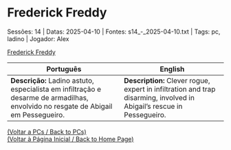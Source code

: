 
# Frederick Freddy

Sessões: 14 | Datas: 2025-04-10 | Fontes: s14_-_2025-04-10.txt | Tags: pc, ladino | Jogador: Alex

[Frederick Freddy](frederick_freddy.png)

| Português | English |
|-----------|---------|
| **Descrição:** Ladino astuto, especialista em infiltração e desarme de armadilhas, envolvido no resgate de Abigail em Pessegueiro. | **Description:** Clever rogue, expert in infiltration and trap disarming, involved in Abigail’s rescue in Pessegueiro. |

[(Voltar a PCs / Back to PCs)](pcs.md)  
[(Voltar à Página Inicial / Back to Home Page)](index.md)

